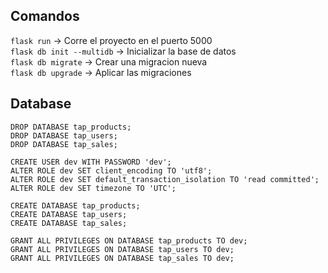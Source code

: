 ## Comandos

`flask run` -> Corre el proyecto en el puerto 5000  
`flask db init --multidb` -> Inicializar la base de datos  
`flask db migrate` -> Crear una migracion nueva  
`flask db upgrade` -> Aplicar las migraciones  

## Database

```
DROP DATABASE tap_products;
DROP DATABASE tap_users;
DROP DATABASE tap_sales;
```

```
CREATE USER dev WITH PASSWORD 'dev';
ALTER ROLE dev SET client_encoding TO 'utf8';
ALTER ROLE dev SET default_transaction_isolation TO 'read committed';
ALTER ROLE dev SET timezone TO 'UTC';
```

```
CREATE DATABASE tap_products;
CREATE DATABASE tap_users;
CREATE DATABASE tap_sales;
```

```
GRANT ALL PRIVILEGES ON DATABASE tap_products TO dev;
GRANT ALL PRIVILEGES ON DATABASE tap_users TO dev;
GRANT ALL PRIVILEGES ON DATABASE tap_sales TO dev;
```